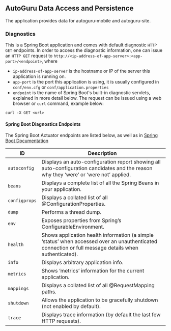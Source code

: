 ## AutoGuru Data Access and Persistence
The application provides data for autoguru-mobile and autoguru-site.

### Diagnostics
This is a Spring Boot application and comes with default diagnostic ```HTTP GET``` endpoints. In order to access the diagnostic information, one can issue an ```HTTP GET``` request to ```http://<ip-address-of-app-server>:<app-port>/<endpoint>```, where 

* ```ip-address-of-app-server``` is the hostname or IP of the server this application is running on.
* ```app-port``` is the port this application is using, it is usually configured in ```conf/env.cfg``` or ```conf/application.properties```
* ```endpoint``` is the name of Spring Boot's built-in diagnostic servlets, explained in more detail below. The request can be issued using a web browser or ```curl``` command, example below:

```curl -X GET <url>```

#### Spring Boot Diagnostics Endpoints
The Spring Boot Actuator endpoints are listed below, as well as in [Spring Boot Documentation](http://docs.spring.io/spring-boot/docs/current/reference/html/production-ready-endpoints.html)

| ID	     | Description	 | 
|----------|----------------|
|```autoconfig```|Displays an auto-configuration report showing all auto-configuration candidates and the reason why they ‘were’ or ‘were not’ applied.|
|```beans```|Displays a complete list of all the Spring Beans in your application.|
|```configprops```|Displays a collated list of all @ConfigurationProperties.|
|```dump```|Performs a thread dump.|
|```env```|Exposes properties from Spring’s ConfigurableEnvironment.|
|```health```|Shows application health information (a simple ‘status’ when accessed over an unauthenticated connection or full message details when authenticated).|
|```info```|Displays arbitrary application info.|
|```metrics```|Shows ‘metrics’ information for the current application.|
|```mappings```|Displays a collated list of all @RequestMapping paths.|
|```shutdown```|Allows the application to be gracefully shutdown (not enabled by default).|
|```trace```|Displays trace information (by default the last few HTTP requests).|

